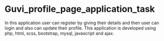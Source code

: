 ﻿# Guvi_profile_page_application_task

In this application user can register by giving their details and then user can login and also can update their profile.
This application is developed using php, html, scss, bootstrap, mysql, javascript and ajax.
